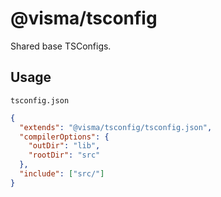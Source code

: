 # @visma/tsconfig

Shared base TSConfigs.

## Usage

`tsconfig.json`

```json
{
  "extends": "@visma/tsconfig/tsconfig.json",
  "compilerOptions": {
    "outDir": "lib",
    "rootDir": "src"
  },
  "include": ["src/"]
}
```
